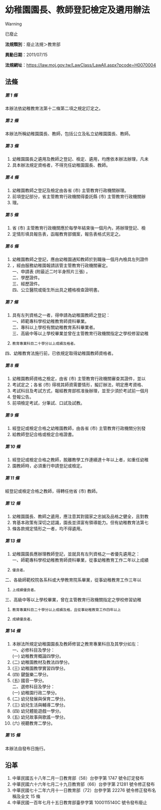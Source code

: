 # 幼稚園園長、教師登記檢定及遴用辦法


> [!WARNING]
> 已廢止


**法規類別**：廢止法規＞教育部

**異動日期**：2011/07/15  

**法規網址**：https://law.moj.gov.tw/LawClass/LawAll.aspx?pcode=H0070004



## 法條
##### 第 1 條
本辦法依幼稚教育法第十二條第二項之規定訂定之。

##### 第 2 條
本辦法所稱幼稚園園長、教師，包括公立及私立幼稚園園長、教師。

##### 第 3 條
1. 幼稚園園長之遴用及教師之登記、檢定、遴用，均應依本辦法辦理，凡未
1. 具本辦法規定資格者，不得充任幼稚園園長、教師。

##### 第 4 條
1. 幼稚園教師之登記及檢定由各省 (市) 主管教育行政機關辦理。
1. 前項登記部分，省主管教育行政機關得委託縣 (市) 主管教育行政機關辦
1. 理。

##### 第 5 條
1. 省 (市) 主管教育行政機關應於每學年結束後一個月內，將辦理登記、檢
1. 定情形填具報告表，函報教育部備案，報告表格式另定之。

##### 第 6 條
1. 幼稚園教師之登記，應由幼稚園通知教師於到職後一個月內檢具左列證件
1. ，經由服務幼稚園報請該管主管教育行政機關審定。  
一、申請表 (附最近二吋半身照片三張) 。  
二、學歷證件。  
三、經歷證件。  
四、公立醫院或衛生所出具之體格檢查證明書。

##### 第 7 條
1. 具有左列資格之一者，得申請為幼稚園教師之登記：  
一、師範專科學校幼稚教育師資科畢業。  
二、專科以上學校有關幼稚教育系科畢業者。  
三、高級中等以上學校畢業並曾在主管教育行政機關指定之學校修習幼稚
1.     教育專業科目二十學分以上成績及格者。  
四、幼稚教育法施行前，已依規定取得幼稚園教師資格者。

##### 第 8 條
1. 幼稚園教師資格之檢定，由省 (市) 主管教育行政機關審查其證件，並以
1. 考試定之；各省 (市) 得視其師資需要情形，擬訂辦法，明定應考資格、
1. 考試科目及考試方式，報經教育部核准後辦理，並至少須於考試前一個月
1. 登報公告。
1. 前項檢定考試，分筆試、口試及試教。

##### 第 9 條
1. 經登記或檢定合格之幼稚園教師，由各省 (市) 主管教育行政機關分別發
1. 給教師登記合格或檢定合格證書。

##### 第 10 條
1. 經登記或檢定合格之教師，脫離教學工作連續達十年以上者，如重任幼稚
1. 園教師時，必須重行申請登記或檢定。

##### 第 11 條
經登記或檢定合格之教師，得轉任他省 (市) 教師。

##### 第 12 條
1. 幼稚園園長、教師之遴用，應注意其對國家之忠誠及品格之健全，且對教
1. 育基本政策有深切之認識，園長並須富有領導能力。但有幼稚教育法第七
1. 條各款規定情形之一者，均不得遴用。

##### 第 13 條
1. 幼稚園園長應辦理教師登記，並就具有左列資格之一者優先遴用之：  
一、師範專科學校幼稚教育師資科畢業，從事幼稚教育工作二年以上成績
1.     優良者。  
二、各級師範校院各系科或大學教育院系畢業，從事幼稚教育工作三年以
1.     上成績優良者。  
三、高級中等以上學校畢業，曾在主管教育行政機關指定之學校修習幼稚
1.     教育專業科目二十學分以上成績及格，且從事幼稚教育工作四年以上
1.     成績優良者。

##### 第 14 條
1. 本辦法所規定幼稚園園長及教師修習之教育專業科目及其學分如左：  
一、必修科目及學分：  
 (一) 幼稚教育概論四學分。
1.  (二) 幼稚園教材及教法四學分。
1.  (三) 幼稚園教學實習四學分。
1.  (四) 鍵盤樂二學分。
1.  (五) 國音一學分。  
二、選修科目及學分：  
 (一) 幼稚園行政二學分。
1.  (二) 幼兒發展與保育二學分。
1.  (三) 幼兒生活與輔導二學分。
1.  (四) 幼兒體能遊戲一學分。
1.  (五) 幼兒故事與歌謠一學分。
1.  (六) 視聽教育二學分。

##### 第 15 條
本辦法自發布日施行。

## 沿革
1. 中華民國五十八年二月一日教育部（58）台參字第 1747 號令訂定發布
1. 中華民國六十六年七月二十九日教育部（66）台參字第 21281 號令修正發布
1. 中華民國七十二年六月十一日教育部（72）台參字第 22276 號令修正發布名稱及全文 15 條
1. 中華民國一百年七月十五日教育部臺參字第 1000115140C  號令發布廢止
